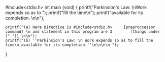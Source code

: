 #include<stdio.h>
int main (void)
{
    printf("Parkinsion's Law: \nWork expends so as to ");
    printf("fill the time\n");
    printf("available for its completion. \n\n");

    printf("(a) Here Directive is #include<stdio.h>     [preproccessor command] \n and statement in this program are 3        [things under (" ")] \n\n");
    printf("(b) ''Parkinsion's Law: \n Work expends so as to fill the time\n available for its completion.''\n\n\n\n ");
}

